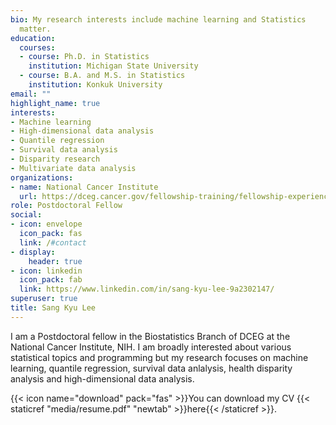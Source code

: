 ```yaml
---
bio: My research interests include machine learning and Statistics
  matter.
education:
  courses:
  - course: Ph.D. in Statistics
    institution: Michigan State University
  - course: B.A. and M.S. in Statistics
    institution: Konkuk University
email: ""
highlight_name: true
interests:
- Machine learning
- High-dimensional data analysis
- Quantile regression
- Survival data analysis
- Disparity research
- Multivariate data analysis
organizations:
- name: National Cancer Institute
  url: https://dceg.cancer.gov/fellowship-training/fellowship-experience/meet-fellows/bb/lee-sang-kyu
role: Postdoctoral Fellow
social:
- icon: envelope
  icon_pack: fas
  link: /#contact
- display:
    header: true
- icon: linkedin
  icon_pack: fab
  link: https://www.linkedin.com/in/sang-kyu-lee-9a2302147/
superuser: true
title: Sang Kyu Lee
---
```


I am a Postdoctoral fellow in the Biostatistics Branch of DCEG at the National Cancer Institute, NIH. I am broadly interested about various statistical topics and programming but my research focuses on machine learning, quantile regression, survival data anlalysis, health disparity analysis and high-dimensional data analysis. 


{{< icon name="download" pack="fas" >}}You can download my CV {{< staticref "media/resume.pdf" "newtab" >}}here{{< /staticref >}}.
